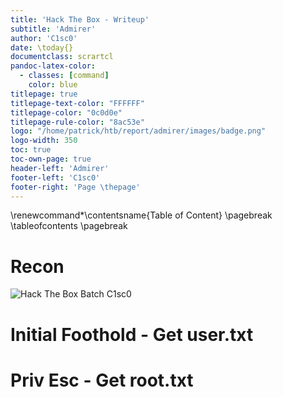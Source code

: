 ```yaml
---
title: 'Hack The Box - Writeup'
subtitle: 'Admirer'
author: 'C1sc0'
date: \today{}
documentclass: scrartcl
pandoc-latex-color:
  - classes: [command]
    color: blue
titlepage: true
titlepage-text-color: "FFFFFF"
titlepage-color: "0c0d0e"
titlepage-rule-color: "8ac53e"
logo: "/home/patrick/htb/report/admirer/images/badge.png"
logo-width: 350
toc: true
toc-own-page: true
header-left: 'Admirer'
footer-left: 'C1sc0'
footer-right: 'Page \thepage'
---
```

<!-- Latex foo -->
\renewcommand*\contentsname{Table of Content}
\pagebreak
\tableofcontents
\pagebreak
<!-- Latex foo ends -->

# Recon

![Hack The Box Batch C1sc0](http://www.hackthebox.eu/badge/image/34604)

# Initial Foothold - Get user.txt

# Priv Esc - Get root.txt
